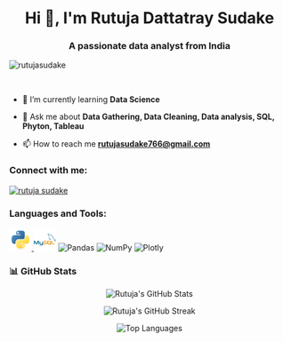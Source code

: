 <h1 align="center">Hi 👋, I'm Rutuja Dattatray Sudake</h1>
<h3 align="center">A passionate data analyst from India</h3>

<p align="left"> <img src="https://komarev.com/ghpvc/?username=rutujasudake&label=Profile%20views&color=0e75b6&style=flat" alt="rutujasudake" /> </p>

<p align="left"> <a href="https://twitter.com/" target="blank"><img src="https://img.shields.io/twitter/follow/?logo=twitter&style=for-the-badge" alt="" /></a> </p>

- 🌱 I’m currently learning **Data Science**

- 💬 Ask me about **Data Gathering, Data Cleaning, Data analysis, SQL, Phyton, Tableau**

- 📫 How to reach me **rutujasudake766@gmail.com**

<h3 align="left">Connect with me:</h3>
<p align="left">
<a href="www.linkedin.com/in/rutuja-sudake-83552a23b" target="blank"><img align="center" src="https://raw.githubusercontent.com/rahuldkjain/github-profile-readme-generator/master/src/images/icons/Social/linked-in-alt.svg" alt="rutuja sudake" height="30" width="40" /></a>
</p>

<h3 align="left">Languages and Tools:</h3>
<p align="left"> <a href="https://www.cprogramming.com/" target="_blank" rel="noreferrer"> <img src="https://raw.githubusercontent.com/devicons/devicon/master/icons/python/python-original.svg" alt="python" width="40" height="40"/> </a>
  <img src="https://raw.githubusercontent.com/devicons/devicon/master/icons/mysql/mysql-original-wordmark.svg" alt="MySQL" width="40" height="40"/>
  <img src="https://cdn.jsdelivr.net/gh/devicons/devicon/icons/pandas/pandas-original.svg" alt="Pandas" width="40" height="40"/>
  <img src="https://cdn.jsdelivr.net/gh/devicons/devicon/icons/numpy/numpy-original.svg" alt="NumPy" width="40" height="40"/>
  <img src="https://images.plot.ly/logo/new-branding/plotly-logomark.png" alt="Plotly" width="40" height="40"/>
 <p align="left">

### 📊 GitHub Stats

<p align="center">
  <img src="https://github-readme-stats.vercel.app/api?username=RutujaSudake&show_icons=true&theme=tokyonight" alt="Rutuja's GitHub Stats"/>
</p>

<p align="center">
  <img src="https://github-readme-streak-stats.herokuapp.com/?user=RutujaSudake&theme=tokyonight" alt="Rutuja's GitHub Streak"/>
</p>

<p align="center">
  <img src="https://github-readme-stats.vercel.app/api/top-langs/?username=RutujaSudake&layout=compact&theme=tokyonight&langs_count=8&hide=html,css" alt="Top Languages"/>
</p>



